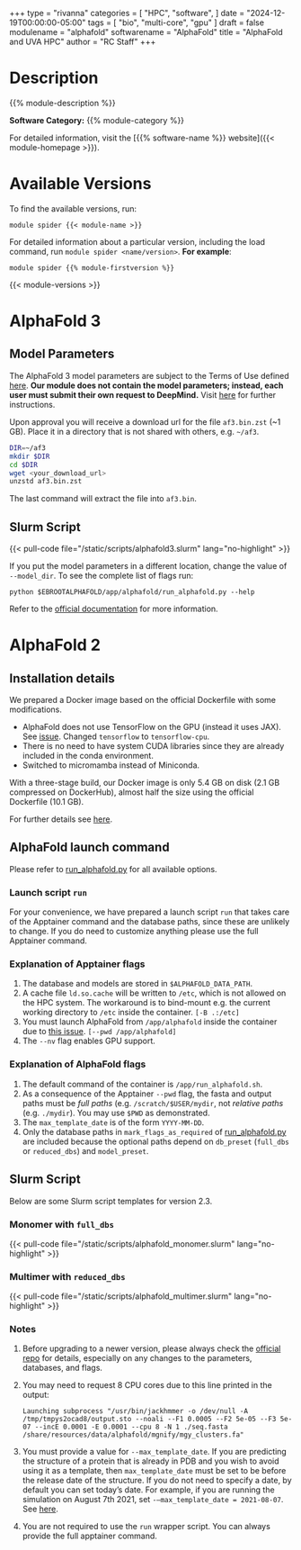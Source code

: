 +++
type = "rivanna"
categories = [
  "HPC",
  "software",
]
date = "2024-12-19T00:00:00-05:00"
tags = [
  "bio",
  "multi-core",
  "gpu"
]
draft = false
modulename = "alphafold"
softwarename = "AlphaFold"
title = "AlphaFold and UVA HPC"
author = "RC Staff"
+++

# Description
{{% module-description %}}

**Software Category:** {{% module-category %}}

For detailed information, visit the [{{% software-name %}} website]({{< module-homepage >}}).

# Available Versions
To find the available versions, run:
```
module spider {{< module-name >}}
```

For detailed information about a particular version, including the load command, run `module spider <name/version>`. __For example__:
```
module spider {{% module-firstversion %}}
```

{{< module-versions >}}

# AlphaFold 3

## Model Parameters

The AlphaFold 3 model parameters are subject to the Terms of Use defined [here](https://github.com/google-deepmind/alphafold3/blob/main/WEIGHTS_TERMS_OF_USE.md). **Our module does not contain the model parameters; instead, each user must submit their own request to DeepMind.** Visit [here](https://github.com/google-deepmind/alphafold3#obtaining-model-parameters) for further instructions.

Upon approval you will receive a download url for the file `af3.bin.zst` (~1 GB). Place it in a directory that is not shared with others, e.g. `~/af3`.

```bash
DIR=~/af3
mkdir $DIR
cd $DIR
wget <your_download_url>
unzstd af3.bin.zst
```

The last command will extract the file into `af3.bin`.

## Slurm Script

{{< pull-code file="/static/scripts/alphafold3.slurm" lang="no-highlight" >}}

If you put the model parameters in a different location, change the value of `--model_dir`. To see the complete list of flags run:
```
python $EBROOTALPHAFOLD/app/alphafold/run_alphafold.py --help
```

Refer to the [official documentation](https://github.com/google-deepmind/alphafold3) for more information.

# AlphaFold 2

## Installation details

We prepared a Docker image based on the official Dockerfile with some modifications. 

- AlphaFold does not use TensorFlow on the GPU (instead it uses JAX). See [issue](https://github.com/google-deepmind/alphafold/issues/88). Changed `tensorflow` to `tensorflow-cpu`.
- There is no need to have system CUDA libraries since they are already included in the conda environment.
- Switched to micromamba instead of Miniconda.

With a three-stage build, our Docker image is only 5.4 GB on disk (2.1 GB compressed on DockerHub), almost half the size using the official Dockerfile (10.1 GB).

For further details see [here](https://github.com/uvarc/rivanna-docker/tree/master/alphafold/2.1.1).

## AlphaFold launch command

Please refer to [run_alphafold.py](https://github.com/deepmind/alphafold/blob/main/run_alphafold.py) for all available options.

### Launch script `run`

For your convenience, we have prepared a launch script `run` that takes care of the Apptainer command and the database paths, since these are unlikely to change. If you do need to customize anything please use the full Apptainer command.

### Explanation of Apptainer flags

1. The database and models are stored in `$ALPHAFOLD_DATA_PATH`.
1. A cache file `ld.so.cache` will be written to `/etc`, which is not allowed on the HPC system. The workaround is to bind-mount e.g. the current working directory to `/etc` inside the container. `[-B .:/etc]`
1. You must launch AlphaFold from `/app/alphafold` inside the container due to [this issue](https://github.com/google-deepmind/alphafold/issues/32). `[--pwd /app/alphafold]`
1. The `--nv` flag enables GPU support.

### Explanation of AlphaFold flags

1. The default command of the container is `/app/run_alphafold.sh`.
1. As a consequence of the Apptainer `--pwd` flag, the fasta and output paths must be *full paths* (e.g. `/scratch/$USER/mydir`, not *relative paths* (e.g. `./mydir`). You may use `$PWD` as demonstrated.
1. The `max_template_date` is of the form `YYYY-MM-DD`.
1. Only the database paths in `mark_flags_as_required` of [run_alphafold.py](https://github.com/deepmind/alphafold/blob/main/run_alphafold.py) are included because the optional paths depend on `db_preset` (`full_dbs` or `reduced_dbs`) and `model_preset`.

## Slurm Script

Below are some Slurm script templates for version 2.3.

### Monomer with `full_dbs`

{{< pull-code file="/static/scripts/alphafold_monomer.slurm" lang="no-highlight" >}}

### Multimer with `reduced_dbs`

{{< pull-code file="/static/scripts/alphafold_multimer.slurm" lang="no-highlight" >}}

### Notes

1. Before upgrading to a newer version, please always check the [official repo](https://github.com/deepmind/alphafold) for details, especially on any changes to the parameters, databases, and flags.

1. You may need to request 8 CPU cores due to this line printed in the output:
    ```
    Launching subprocess "/usr/bin/jackhmmer -o /dev/null -A /tmp/tmpys2ocad8/output.sto --noali --F1 0.0005 --F2 5e-05 --F3 5e-07 --incE 0.0001 -E 0.0001 --cpu 8 -N 1 ./seq.fasta /share/resources/data/alphafold/mgnify/mgy_clusters.fa"
    ```
1. You must provide a value for `--max_template_date`. If you are predicting the structure of a protein that is already in PDB and you wish to avoid using it as a template, then `max_template_date` must be set to be before the release date of the structure. If you do not need to specify a date, by default you can set today’s date. For example, if you are running the simulation on August 7th 2021, set `-–max_template_date = 2021-08-07`. See [here](https://nostrumbiodiscovery.github.io/nbd_central_docs/software/alphafold/alphafold.html).
1. You are not required to use the `run` wrapper script. You can always provide the full apptainer command.
